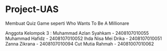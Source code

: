 # Project-UAS 
Membuat Quiz Game seperti Who Wants To Be A Millionare

Anggota Kelompok 3 :
Muhammad Azlan Syahkam - 2408107010055
Muhammad Hafidz - 2408107010052
Ihda Nisa Mei Drika - 2408107010051
Zanna Zikrana - 2408107010094
Cut Mutia Rahmah - 24081007010062
